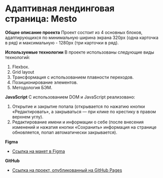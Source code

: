# Адаптивная лендинговая страница: Mesto

**Общее описание проекта**
Проект состоит из 4 основных блоков, адаптирующихся по минимальную ширина экрана 320px (одна карточка в ряд) и максимальную - 1280px (три карточки в ряд).

**Используемые технологии**
В проекте использованы следующие виды технологий:
1. Flexbox.
2. Grid layout
3. Трансформация с использованием плавности переходов.
4. Позиционирование элементов.
5. Методология БЭМ.

**JavaScript**
С использованием DOM и JavaScript реализовано:
1. Открытие и закрытие попапа (открывается по нажатию кнопки «Редактировать», а закрываться — при клике по крестику в правом верхнем углу).
2. Редактирование имени и информации о себе (после внесения изменений и нажатия кнопки «Сохранить» информация на странице обновляется, попап автоматически закрывается).

**Figma**

* [Ссылка на макет в Figma](https://www.figma.com/file/2cn9N9jSkmxD84oJik7xL7/JavaScript.-Sprint-4?node-id=28212%3A212)

**GitHub**

* [Ссылка на проект, опубликованный на GitHub Pages](https://anastasia-aleksashkina.github.io/mesto/)
